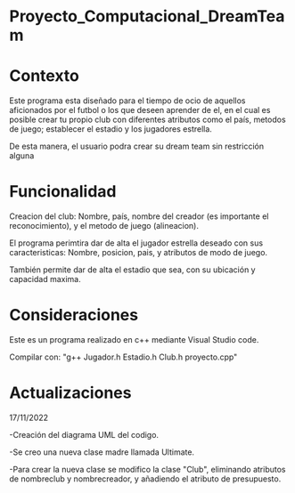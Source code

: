 # Proyecto_Computacional_DreamTeam

# Contexto
Este programa esta diseñado para el tiempo de ocio de aquellos aficionados por el futbol o los que deseen aprender de el, en el cual es posible crear tu propio club con diferentes atributos como el país, metodos de juego; establecer el estadio y los jugadores estrella.

De esta manera, el usuario podra crear su dream team sin restricción alguna


# Funcionalidad
Creacion del club: Nombre, país, nombre del creador (es importante el reconocimiento), y el metodo de juego (alineacion).

El programa perimtira dar de alta el jugador estrella deseado con sus caracteristicas: Nombre, posicion, pais, y atributos de modo de juego.

También permite dar de alta el estadio que sea, con su ubicación y capacidad maxima.


# Consideraciones
Este es un programa realizado en c++ mediante Visual Studio code.

Compilar con: "g++ Jugador.h Estadio.h Club.h proyecto.cpp"

# Actualizaciones

17/11/2022

-Creación del diagrama UML del codigo.

-Se creo una nueva clase madre llamada Ultimate.

-Para crear la nueva clase se modifico la clase "Club", eliminando atributos de nombreclub y nombrecreador, y añadiendo el atributo de presupuesto.
